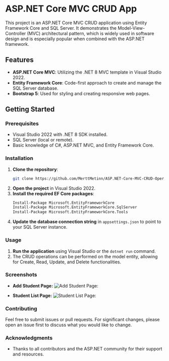 # ASP.NET Core MVC CRUD App

This project is an ASP.NET Core MVC CRUD application using Entity Framework Core and SQL Server. It demonstrates the Model-View-Controller (MVC) architectural pattern, which is widely used in software design and is especially popular when combined with the ASP.NET framework.

## Features

- **ASP.NET Core MVC**: Utilizing the .NET 8 MVC template in Visual Studio 2022.
- **Entity Framework Core**: Code-first approach to create and manage the SQL Server database.
- **Bootstrap 5**: Used for styling and creating responsive web pages.

## Getting Started

### Prerequisites

- Visual Studio 2022 with .NET 8 SDK installed.
- SQL Server (local or remote).
- Basic knowledge of C#, ASP.NET MVC, and Entity Framework Core.

### Installation

1. **Clone the repository**:
   ```bash
   git clone https://github.com/MerttMetinn/ASP.NET-Core-MVC-CRUD-Operations.git
   ```
2. **Open the project** in Visual Studio 2022.
3. **Install the required EF Core packages**:
   ```bash
   Install-Package Microsoft.EntityFrameworkCore
   Install-Package Microsoft.EntityFrameworkCore.SqlServer
   Install-Package Microsoft.EntityFrameworkCore.Tools
   ```
4. **Update the database connection string** in `appsettings.json` to point to your SQL Server instance.

### Usage

1. **Run the application** using Visual Studio or the `dotnet run` command.
2. The CRUD operations can be performed on the model entity, allowing for Create, Read, Update, and Delete functionalities.

### Screenshots

- **Add Student Page:**
![Add Student Page:](https://github.com/user-attachments/assets/229bb16f-9d76-45d7-8999-04e4b88190bc)

- **Student List Page:**
![Student List Page:](https://github.com/user-attachments/assets/be899a0a-67e4-40b6-b19c-1cac99e64ca1)

### Contributing

Feel free to submit issues or pull requests. For significant changes, please open an issue first to discuss what you would like to change.

### Acknowledgments

- Thanks to all contributors and the ASP.NET community for their support and resources.
